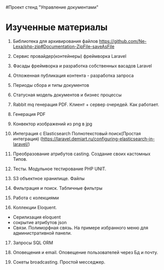 #Проект стенд "Управление документами"

# Изученные материалы 

1) Библиотека для архивирования файлов
https://github.com/Ne-Lexa/php-zip#Documentation-ZipFile-saveAsFile

2) Сервис провайдер(контейнеры) фреймворка Laravel 

3) Фасады фреймворка и разработка собственных васадов Laravel 

4) Отложенная публикация контента - разработка запроса 

5) Периоды сбора и типы документов

6) Статусная модель документов и бизнес процессы

7) Rabbit mq генерация PDF. Клиент + сервер очередей. Как работает. 

8) Генерация PDF 

9) Конвектор изображений из png в jpg

10) Интеграция с Elasticsearch Полнотекстовый поиск(Простая интеграция)
(https://laravel.demiart.ru/configuring-elasticsearch-in-laravel/)

11) Преобразование атрибутов casting. Создание своих кастомных Типов.

12) Тесты. Модульное тестирование PHP UNIT. 

13) S3 объектное хранилище. Файлы

14) Фильтрация и поиск. Табличные фильтры

15) Работа с колекциями 

16) Коллекции Eloquent.
- Серилизация eloquent
- сокрытие атрибутов json 
- Связи. Полиморфная связь. На примере избранного меню для административной панели.

17) Запросы SQL ORM 

18) Оповещения и email. Оповещение пользователей через Бд и почту.

19) Сокеты broadcasting. Простой месседжер.



